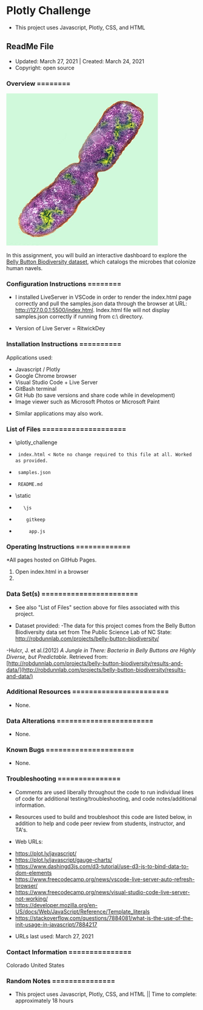 # Plotly Challenge
* This project uses Javascript, Plotly, CSS, and HTML

## ReadMe File
* Updated: March 27, 2021 | Created: March 24, 2021
* Copyright: open source



### Overview ========
![Bacteria by filterforge.com](Images/bacteria.jpg)

In this assignment, you will build an interactive dashboard to explore the [Belly Button Biodiversity dataset](http://robdunnlab.com/projects/belly-button-biodiversity/), which catalogs the microbes that colonize human navels.




### Configuration Instructions ========
* I installed LiveServer in VSCode in order to render the index.html page correctly and pull the samples.json data through the browser at URL: http://127.0.0.1:5500/index.html. Index.html file will not display samples.json correctly if running from c:\ directory.

* Version of Live Server = RitwickDey



### Installation Instructions ==========
Applications used:

- Javascript / Plotly
- Google Chrome browser
- Visual Studio Code + Live Server
- GitBash terminal
- Git Hub (to save versions and share code while in development)
- Image viewer such as Microsoft Photos or Microsoft Paint
* Similar applications may also work.



### List of Files ====================
* \plotly_challenge
*      index.html < Note no change required to this file at all. Worked as provided.
*      samples.json
*      README.md
*   \static
*        \js
*         gitkeep
*          app.js  



### Operating Instructions =============
*All pages hosted on GitHub Pages.

1. Open index.html in a browser
2. 



### Data Set(s) =======================
* See also "List of Files" section above for files associated with this project.

* Dataset provided: 
-The data for this project comes from the Belly Button Biodiversity data set from The Public Science Lab of NC State: http://robdunnlab.com/projects/belly-button-biodiversity/

-Hulcr, J. et al.(2012) _A Jungle in There: Bacteria in Belly Buttons are Highly Diverse, but Predictable_. Retrieved from: [http://robdunnlab.com/projects/belly-button-biodiversity/results-and-data/](http://robdunnlab.com/projects/belly-button-biodiversity/results-and-data/)

### Additional Resources =======================
* None.


###  Data Alterations =======================
* None.


###  Known Bugs =====================
* None.


### Troubleshooting ===============
* Comments are used liberally throughout the code to run individual lines of code for additional testing/troubleshooting, and code notes/additional information.

* Resources used to build and troubleshoot this code are listed below, in addition to help and code peer review from students, instructor, and TA's.

* Web URLs:
- https://plot.ly/javascript/
- https://plot.ly/javascript/gauge-charts/
- https://www.dashingd3js.com/d3-tutorial/use-d3-js-to-bind-data-to-dom-elements
- https://www.freecodecamp.org/news/vscode-live-server-auto-refresh-browser/
- https://www.freecodecamp.org/news/visual-studio-code-live-server-not-working/
- https://developer.mozilla.org/en-US/docs/Web/JavaScript/Reference/Template_literals
- https://stackoverflow.com/questions/7884081/what-is-the-use-of-the-init-usage-in-javascript/7884217

* URLs last used: March 27, 2021


###  Contact Information ===============
Colorado   United States


### Random Notes ===============
* This project uses Javascript, Plotly, CSS, and HTML  ||  Time to complete: approximately 18 hours
